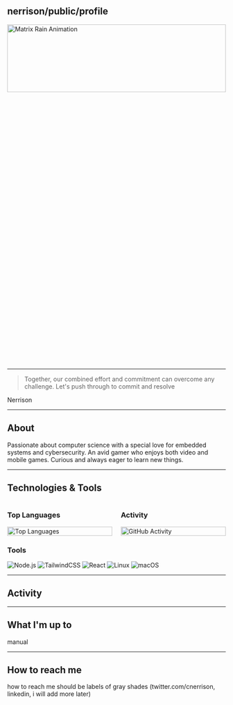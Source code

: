 ## nerrison/public/profile
 
<picture>
 <img alt="Matrix Rain Animation" src="/assets/rain.gif" style="width: 100%; height: 20%;">
</picture>

---
> Together, our combined effort and commitment can overcome any challenge. Let's push through to commit and resolve

 Nerrison

---

## About
Passionate about computer science with a special love for embedded systems and cybersecurity. An avid gamer who enjoys both video and mobile games. Curious and always eager to learn new things.

--- 

## Technologies & Tools

<div style="display: flex; flex-direction: row; gap: 20px; align-items: flex-start;">
    <!-- Top Languages -->
    <div style="flex: 1;">
        <h3>Top Languages</h3>
        <img src="https://github-readme-stats.vercel.app/api/top-langs/?username=nerrison&layout=compact" alt="Top Languages" style="width: 100%;">
    </div>
    <!-- Activity -->
    <div style="flex: 1;">
        <h3>Activity</h3>
        <img src="https://github-readme-stats.vercel.app/api/activity?username=nerrison" alt="GitHub Activity" style="width: 100%;">
    </div>
</div>

### Tools
<div>
    <img src="https://img.shields.io/badge/Node.js-gray?style=for-the-badge" alt="Node.js" />
    <img src="https://img.shields.io/badge/TailwindCSS-gray?style=for-the-badge" alt="TailwindCSS" />
    <img src="https://img.shields.io/badge/React-gray?style=for-the-badge" alt="React" />
    <img src="https://img.shields.io/badge/Linux-gray?style=for-the-badge" alt="Linux" />
    <img src="https://img.shields.io/badge/macOS-gray?style=for-the-badge" alt="macOS" />
</div>

---

## Activity



---

## What I'm up to
 manual 

---
## How to reach me
how to reach me should be labels of gray shades (twitter.com/cnerrison, linkedin, i will add more later)